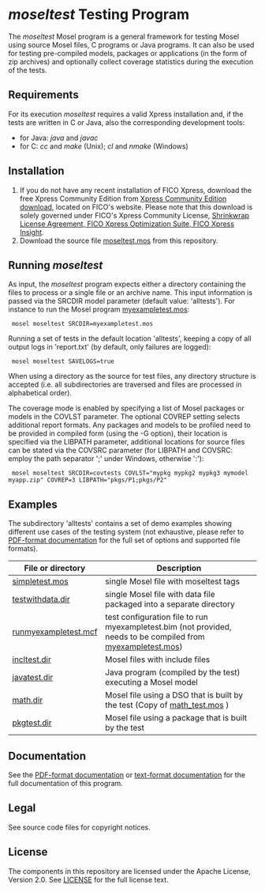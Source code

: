 # *moseltest* Testing Program

The *moseltest* Mosel program is a general framework for testing
Mosel using source Mosel files, C programs or Java programs.
It can also be used for testing pre-compiled models, packages or
applications (in the form of zip archives) and optionally collect
coverage statistics during the execution of the tests.

## Requirements
For its execution *moseltest* requires a valid Xpress installation and,
if the tests are written in C or Java, also the corresponding development
tools:
* for Java: *java* and *javac*
* for C: *cc* and *make* (Unix); *cl* and *nmake* (Windows)

## Installation
1. If you do not have any recent installation of FICO Xpress, download the free Xpress Community Edition from [Xpress Community Edition download](https://content.fico.com/xpress-optimization-community-license), located on FICO's website. Please note that this download is solely governed under FICO's Xpress Community License, [Shrinkwrap License Agreement, FICO Xpress Optimization Suite, FICO Xpress Insight](https://www.fico.com/en/shrinkwrap-license-agreement-fico-xpress-optimization-suite-on-premises).
2. Download the source file [moseltest.mos](moseltest.mos) from this repository.

## Running *moseltest*
As input, the *moseltest* program expects either a directory containing the files
to process or a single file or an archive name. This input information is passed
via the SRCDIR model parameter (default value: 'alltests').
For instance to run the Mosel program [myexampletest.mos](myexampletest.mos):
```
 mosel moseltest SRCDIR=myexampletest.mos
```
Running a set of tests in the default location 'alltests', keeping a copy of all output logs in 'report.txt' (by default, only failures are logged):
```
 mosel moseltest SAVELOGS=true
```
When using a directory as the source for test files, any
directory structure is accepted (i.e. all subdirectories are traversed
and files are processed in alphabetical order).

The coverage mode is enabled by specifying a list of Mosel packages or models
in the COVLST parameter. 
The optional COVREP setting selects additional report formats. 
Any packages and models to be profiled need to be provided in compiled form 
(using the -G option), their location is specified via the LIBPATH parameter, 
additional locations for source files can be stated via the COVSRC parameter (for LIBPATH and COVSRC: employ the path separator ';' under Windows, otherwise ':'):
```
 mosel moseltest SRCDIR=covtests COVLST="mypkg mypkg2 mypkg3 mymodel myapp.zip" COVREP=3 LIBPATH="pkgs/P1;pkgs/P2"
```

## Examples
The subdirectory 'alltests' contains a set of demo examples showing different use cases of the testing system (not exhaustive, please refer to [PDF-format documentation](moseltesting.pdf) for the full set of options and supported file formats).

File or directory | Description
------------------|-----------------------------------
[simpletest.mos](alltests/simpletest.mos) | single Mosel file with moseltest tags
[testwithdata.dir](alltests/testwithdata.dir/testdataio.mos) | single Mosel file with data file packaged into a separate directory
[runmyexampletest.mcf](alltests/runmyexampletest.mcf) | test configuration file to run myexampletest.bim (not provided, needs to be compiled from [myexampletest.mos](myexampletest.mos))
[incltest.dir](alltests/incltest.dir/main.mos) | Mosel files with include files 
[javatest.dir](alltests/javatest.dir/main.java) | Java program (compiled by the test) executing a Mosel model
[math.dir](alltests/math.dir/main.mos) | Mosel file using a DSO that is built by the test (Copy of [math_test.mos](../modules/math/math_test.mos) )
[pkgtest.dir](alltests/pkgtest.dir/main.mos) | Mosel file using a package that is built by the test

## Documentation
See the [PDF-format documentation](moseltesting.pdf) or [text-format documentation](moseltestdoc.txt) for the full documentation of this program.

## Legal

See source code files for copyright notices.

## License

The components in this repository are licensed under the Apache License, Version 2.0. See [LICENSE](../LICENSE) for the full license text.


